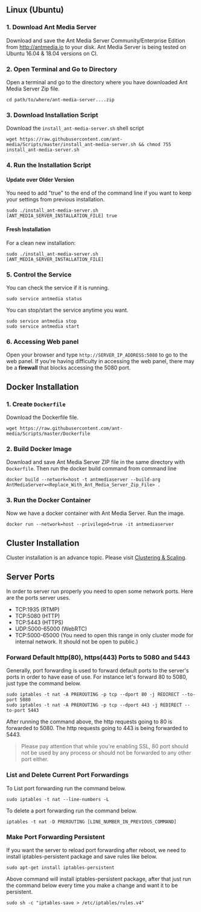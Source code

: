 
## Linux (Ubuntu)

### 1. Download Ant Media Server 
Download and save the Ant Media Server Community/Enterprise Edition from http://antmedia.io to your disk.
Ant Media Server is being tested on Ubuntu 16.04 & 18.04 versions on CI. 

### 2. Open Terminal and Go to Directory

Open a terminal and go to the directory where you have downloaded Ant Media Server Zip file.

```
cd path/to/where/ant-media-server....zip
```

### 3. Download Installation Script
Download the `install_ant-media-server.sh` shell script 

```
wget https://raw.githubusercontent.com/ant-media/Scripts/master/install_ant-media-server.sh && chmod 755 install_ant-media-server.sh
```


### 4. Run the Installation Script

  #### Update over Older Version
 
  You need to add "true" to the end of the command line if you want to keep your settings from previous installation.
  ```
  sudo ./install_ant-media-server.sh [ANT_MEDIA_SERVER_INSTALLATION_FILE] true
  ```

  #### Fresh Installation

  For a clean new installation:
  ```
  sudo ./install_ant-media-server.sh [ANT_MEDIA_SERVER_INSTALLATION_FILE] 
  ```

### 5. Control the Service

You can check the service if it is running.
```
sudo service antmedia status
```

You can stop/start the service anytime you want.
```
sudo service antmedia stop
sudo service antmedia start
```

### 6. Accessing Web panel 
Open your browser and type `http://SERVER_IP_ADDRESS:5080` to go to the web panel. If you're having difficulty in accessing the web panel, there may be a **firewall** that blocks accessing the 5080 port. 



## Docker Installation

### 1. Create `Dockerfile`
Download the Dockerfile file.

`
wget https://raw.githubusercontent.com/ant-media/Scripts/master/Dockerfile
`
### 2. Build Docker Image 
Download and save Ant Media Server ZIP file in the same directory with `Dockerfile`. Then run the docker build command from command line
```
docker build --network=host -t antmediaserver --build-arg AntMediaServer=<Replace_With_Ant_Media_Server_Zip_File> .
```

### 3. Run the Docker Container
Now we have a docker container with Ant Media Server. Run the image.
```
docker run --network=host --privileged=true -it antmediaserver
```

## Cluster Installation
Cluster installation is an advance topic. Please visit [Clustering & Scaling](Clustering-&-Scaling).

## Server Ports
In order to server run properly you need to open some network ports. Here are the ports server uses.

* TCP:1935 (RTMP)
* TCP:5080 (HTTP)
* TCP:5443 (HTTPS)
* UDP:5000-65000 (WebRTC)
* TCP:5000-65000 (You need to open this range in only cluster mode for internal network. It should not be open to public.)

### Forward Default http(80), https(443) Ports to 5080 and 5443
Generally, port forwarding is used to forward default ports to the server's ports in order to have ease of use. For instance let's forward 80 to 5080, just type the command below.
```
sudo iptables -t nat -A PREROUTING -p tcp --dport 80 -j REDIRECT --to-port 5080
sudo iptables -t nat -A PREROUTING -p tcp --dport 443 -j REDIRECT --to-port 5443
```
After running the command above, the http requests going to 80 is forwarded to 5080. The http requests going to 443 is being forwarded to 5443.

> Please pay attention that while you're enabling SSL, 80 port should not be used by any process or should not be forwarded to any other port either.  

### List and Delete Current Port Forwardings
To List port forwarding run the command below.
```
sudo iptables -t nat --line-numbers -L
```
To delete a port forwarding run the command below.
```
iptables -t nat -D PREROUTING [LINE_NUMBER_IN_PREVIOUS_COMMAND]
```
### Make Port Forwarding Persistent
If you want the server to reload port forwarding after reboot, we need to install iptables-persistent package and save rules like below.

```
sudo apt-get install iptables-persistent
```

Above command will install iptables-persistent package, after that just run the command below every time you make a change and want it to be persistent.

```
sudo sh -c "iptables-save > /etc/iptables/rules.v4"
```